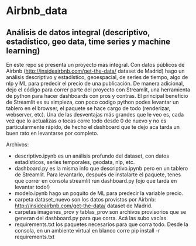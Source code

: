 # Airbnb_data
## Análisis de datos integral (descriptivo, estadístico, geo data, time series y machine learning)

En este repo se presenta un proyecto más integral. Con datos públicos de Airbnb (http://insideairbnb.com/get-the-data/ dataset de Madrid) hago un análisis descriptivo y estadístico, geoespacial, de series de tiempo, algo de nlp y ML para predecir el precio de una publicación. De manera adicional, dejo el código para correr parte del proyecto con Streamlit, una herramienta de python para hacer dashboards con pros y contras. El principal beneficio de Streamlit es su simpleza, con poco codigo python podes levantar un tablero en el browser, el paquete se hace cargo de todo (renderizar, webserver, etc). Una de las desventajas más grandes que le veo es, cada vez que lo actualizas o tocas corre todo desde 0 de nuevo y no es particularmente rápido, de hecho el dashboard que te dejo aca tarda un buen rato en levantarse por completo.

Archivos:
- descriptivo.ipynb es un análisis profundo del dataset, con datos estadísticos, series temporales, geodata, nlp, etc.
- dashboard.py es la misma info que descriptivo.ipynb pero en un tablero de Streamlit. Para levantarlo, después de instalarte el paquete, tenes que correr en consola streamlit run dashboard.py (ojo que tarda en levantar todo!)
- modelo.ipynb hago un poquito de ML para predecir la variable precio.
- carpeta dataset_nuevo son los datos provistos por Airbnb: http://insideairbnb.com/get-the-data/ dataset de Madrid.
- carpetas imagenes_prov y tablas_prov son archivos provisorios que se generan del dashboard.py para que corra. Acá las subo vacías.
- requirements.txt los paquetes necesarios para que corra todo. Desde la consola, en un ambiente virtual en blanco corre pip install -r requirements.txt
